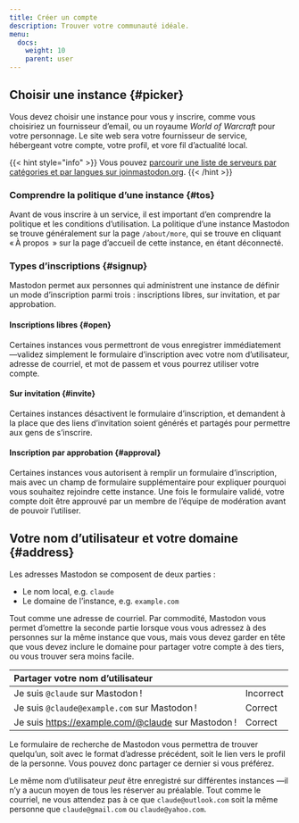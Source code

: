 ```yaml
---
title: Créer un compte
description: Trouver votre communauté idéale.
menu:
  docs:
    weight: 10
    parent: user
---
```


## Choisir une instance {#picker}

Vous devez choisir une instance pour vous y inscrire, comme vous choisiriez un fournisseur d’email, ou un royaume _World of Warcraft_ pour votre personnage. Le site web sera votre fournisseur de service, hébergeant votre compte, votre profil, et vore fil d’actualité local.

{{< hint style="info" >}}
Vous pouvez [parcourir une liste de serveurs par catégories et par langues sur joinmastodon.org](https://joinmastodon.org/#getting-started).
{{< /hint >}}

### Comprendre la politique d’une instance {#tos}

Avant de vous inscrire à un service, il est important d’en comprendre la politique et les conditions d’utilisation. La politique d’une instance Mastodon se trouve généralement sur la page `/about/more`, qui se trouve en cliquant « À propos  » sur la page d’accueil de cette instance, en étant déconnecté.

### Types d’inscriptions {#signup}

Mastodon permet aux personnes qui administrent une instance de définir un mode d’inscription parmi trois : inscriptions libres, sur invitation, et par approbation. 

#### Inscriptions libres {#open}

Certaines instances vous permettront de vous enregistrer immédiatement —validez simplement le formulaire d’inscription avec votre nom d’utilisateur, adresse de courriel, et mot de passem et vous pourrez utiliser votre compte.

#### Sur invitation {#invite}

Certaines instances désactivent le formulaire d’inscription, et demandent à la place que des liens d’invitation soient générés et partagés pour permettre aux gens de s’inscrire.

#### Inscription par approbation {#approval}

Certaines instances vous autorisent à remplir un formulaire d’inscription, mais avec un champ de formulaire supplémentaire pour expliquer pourquoi vous souhaitez rejoindre cette instance. Une fois le formulaire validé, votre compte doit être approuvé par un membre de l’équipe de modération avant de pouvoir l’utiliser. 

## Votre nom d’utilisateur et votre domaine {#address}

<!-- TODO: Replace username by address in the English version. -->

Les adresses Mastodon se composent de deux parties :

* Le nom local, e.g. `claude`
* Le domaine de l’instance, e.g. `example.com`

Tout comme une adresse de courriel. Par commodité, Mastodon vous permet d’omettre la seconde partie lorsque vous vous adressez à des personnes sur la même instance que vous, mais vous devez garder en tête que vous devez inclure le domaine pour partager votre compte à des tiers, ou vous trouver sera moins facile.

| Partager votre nom d’utilisateur |  |
| :--- | :--- |
| Je suis `@claude` sur Mastodon ! | Incorrect |
| Je suis `@claude@example.com` sur Mastodon ! | Correct |
| Je suis https://example.com/@claude sur Mastodon ! | Correct |

Le formulaire de recherche de Mastodon vous permettra de trouver quelqu’un, soit avec le format d’adresse précédent, soit le lien vers le profil de la personne. Vous pouvez donc partager ce dernier si vous préférez.

Le même nom d’utilisateur _peut_ être enregistré sur différentes instances —il n’y a aucun moyen de tous les réserver au préalable. Tout comme le courriel, ne vous attendez pas à ce que `claude@outlook.com` soit la même personne que `claude@gmail.com` ou `claude@yahoo.com`.
